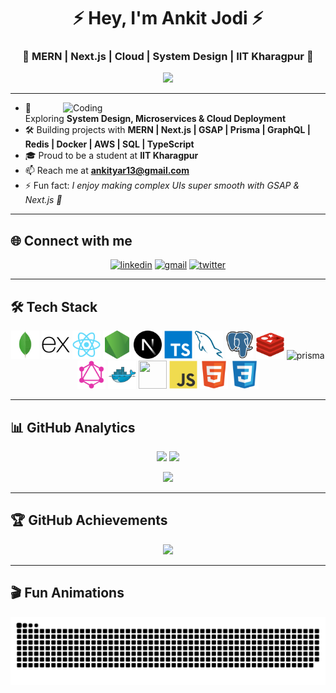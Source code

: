 <h1 align="center">⚡ Hey, I'm Ankit Jodi ⚡</h1>
<h3 align="center">🚀 MERN | Next.js | Cloud | System Design | IIT Kharagpur 🚀</h3>

<p align="center">
  <img src="https://readme-typing-svg.herokuapp.com?size=24&color=36BCF7&center=true&vCenter=true&width=700&lines=💻+MERN+%26+Next.js+Developer;⚡+Cloud+and+DevOps+Enthusiast;🎯+Prisma+%26+GraphQL+Explorer;🎓+Student+at+IIT+Kharagpur" />
</p>

---

<img align="right" alt="Coding" width="420" src="https://media.giphy.com/media/qgQUggAC3Pfv687qPC/giphy.gif">

- 🌱 Exploring **System Design, Microservices & Cloud Deployment**  
- 🛠️ Building projects with **MERN | Next.js | GSAP | Prisma | GraphQL | Redis | Docker | AWS | SQL | TypeScript**  
- 🎓 Proud to be a student at **IIT Kharagpur**  
- 📫 Reach me at **ankityar13@gmail.com**  
- ⚡ Fun fact: *I enjoy making complex UIs super smooth with GSAP & Next.js 🤩*  

---

## 🌐 Connect with me  
<p align="center">
<a href="https://linkedin.com/in/yourlinkedin" target="blank"><img src="https://cdn-icons-png.flaticon.com/512/174/174857.png" alt="linkedin" height="40"/></a>
<a href="mailto:ankityar13@gmail.com"><img src="https://cdn-icons-png.flaticon.com/512/732/732200.png" alt="gmail" height="40"/></a>
<a href="https://twitter.com/yourtwitter" target="blank"><img src="https://cdn-icons-png.flaticon.com/512/733/733579.png" alt="twitter" height="40"/></a>
</p>

---

## 🛠️ Tech Stack  
<p align="center">
  <!-- Core -->
  <img src="https://raw.githubusercontent.com/devicons/devicon/master/icons/mongodb/mongodb-original.svg" width="45" height="45"/>
  <img src="https://raw.githubusercontent.com/devicons/devicon/master/icons/express/express-original.svg" width="45" height="45"/>
  <img src="https://raw.githubusercontent.com/devicons/devicon/master/icons/react/react-original.svg" width="45" height="45"/>
  <img src="https://raw.githubusercontent.com/devicons/devicon/master/icons/nodejs/nodejs-original.svg" width="45" height="45"/>
  <img src="https://raw.githubusercontent.com/devicons/devicon/master/icons/nextjs/nextjs-original.svg" width="45" height="45"/>
  <img src="https://raw.githubusercontent.com/devicons/devicon/master/icons/typescript/typescript-original.svg" width="45" height="45"/>
  
  <!-- Database -->
  <img src="https://raw.githubusercontent.com/devicons/devicon/master/icons/mysql/mysql-original.svg" width="45" height="45"/>
  <img src="https://raw.githubusercontent.com/devicons/devicon/master/icons/postgresql/postgresql-original.svg" width="45" height="45"/>
  <img src="https://raw.githubusercontent.com/devicons/devicon/master/icons/redis/redis-original.svg" width="45" height="45"/>
  <img src="https://avatars.githubusercontent.com/u/17219288?s=200&v=4" width="45" height="45" alt="prisma"/>
  
  <!-- GraphQL -->
  <img src="https://raw.githubusercontent.com/devicons/devicon/master/icons/graphql/graphql-plain.svg" width="45" height="45"/>
  
  <!-- DevOps -->
  <img src="https://raw.githubusercontent.com/devicons/devicon/master/icons/docker/docker-original.svg" width="45" height="45"/>
  <img src="https://cdn.worldvectorlogo.com/logos/aws-2.svg" width="45" height="45"/>
  
  <!-- Extras -->
  <img src="https://raw.githubusercontent.com/devicons/devicon/master/icons/javascript/javascript-original.svg" width="45" height="45"/>
  <img src="https://raw.githubusercontent.com/devicons/devicon/master/icons/html5/html5-original.svg" width="45" height="45"/>
  <img src="https://raw.githubusercontent.com/devicons/devicon/master/icons/css3/css3-original.svg" width="45" height="45"/>
</p>

---

## 📊 GitHub Analytics  
<p align="center">
  <img src="https://github-readme-stats.vercel.app/api?username=YOURUSERNAME&show_icons=true&theme=tokyonight" height="180"/>
  <img src="https://github-readme-streak-stats.herokuapp.com/?user=YOURUSERNAME&theme=tokyonight" height="180"/>
</p>

<p align="center">
  <img src="https://github-readme-stats.vercel.app/api/top-langs/?username=YOURUSERNAME&layout=compact&theme=tokyonight" height="180"/>
</p>

---

## 🏆 GitHub Achievements  
<p align="center">
  <img src="https://github-profile-trophy.vercel.app/?username=YOURUSERNAME&theme=radical&margin-w=15&margin-h=15"/>
</p>

---

## 🎬 Fun Animations  
<p align="center">
  <img src="https://raw.githubusercontent.com/Platane/snk/output/github-contribution-grid-snake.svg" alt="snake animation"/>
</p>
